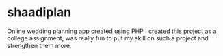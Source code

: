 # shaadiplan
Online wedding planning app created using PHP
I created this project as a college assignment, was really fun to put my skill on such a project and strengthen them more.

